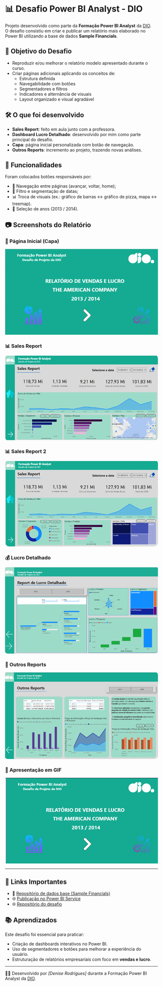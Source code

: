 # 📊 Desafio Power BI Analyst - DIO  

Projeto desenvolvido como parte da **Formação Power BI Analyst** da [DIO](https://www.dio.me/).  
O desafio consistiu em criar e publicar um relatório mais elaborado no Power BI utilizando a base de dados **Sample Financials**.  

## 🚀 Objetivo do Desafio  
- Reproduzir e/ou melhorar o relatório modelo apresentado durante o curso.  
- Criar páginas adicionais aplicando os conceitos de:  
  - Estrutura definida  
  - Navegabilidade com botões  
  - Segmentadores e filtros  
  - Indicadores e alternância de visuais  
  - Layout organizado e visual agradável  

## 🛠️ O que foi desenvolvido  
- **Sales Report**: feito em aula junto com a professora.  
- **Dashboard Lucro Detalhado**: desenvolvido por mim como parte principal do desafio.  
- **Capa**: página inicial personalizada com botão de navegação.  
- **Outros Reports**: incremento ao projeto, trazendo novas análises.  

## 🧩 Funcionalidades  
Foram colocados botões responsáveis por:  
- 🔄 Navegação entre páginas (avançar, voltar, home);  
- 📅 Filtro e segmentação de datas;  
- 📊 Troca de visuais (ex.: gráfico de barras ↔ gráfico de pizza, mapa ↔ treemap).  
- 📌 Seleção de anos (2013 / 2014).  

## 📷 Screenshots do Relatório  
### 📌 Página Inicial (Capa)  
![Capa](./capa.png)  

### 📊 Sales Report  
![Sales Report](./sales-report.png) 

### 📊 Sales Report 2  
![Sales Report](./sales_report2.png) 

### 💰 Lucro Detalhado  
![Lucro Detalhado](./report_lucro_detalhado.png)  

### 📑 Outros Reports  
![Outros Reports](./outros_reports.png)

### 📑 Apresentação em GIF  
![OGIF](./dashoboard_xbox.gif)  

---

## 🔗 Links Importantes  
- 📂 [Repositório de dados base (Sample Financials)](https://github.com/julianazanelatto/power_bi_analyst)  
- 🌐 [Publicação no Power BI Service](https://app.powerbi.com/groups/me/reports/ac62e3b1-1227-4a76-9ba7-3243dedac1a2/32706c890d8798960781?experience=power-bi) 
- 🌐 [Repositório do desafio](https://github.com/denisero19/dio_desafio_relatorio_vendas_power_bi) 


## 📚 Aprendizados  
Este desafio foi essencial para praticar:  
- Criação de dashboards interativos no Power BI.  
- Uso de segmentadores e botões para melhorar a experiência do usuário.  
- Estruturação de relatórios empresariais com foco em **vendas e lucro**.  

---

👨‍💻 Desenvolvido por *[Denise Rodrigues]* durante a Formação Power BI Analyst da [DIO](https://www.dio.me/).  
